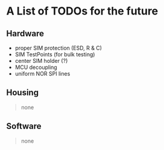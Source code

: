 # A List of TODOs for the future

## Hardware
- proper SIM protection (ESD, R & C)
- SIM TestPoints (for bulk testing)
- center SIM holder (?)
- MCU decoupling
- uniform NOR SPI lines

## Housing
> none

## Software
> none
